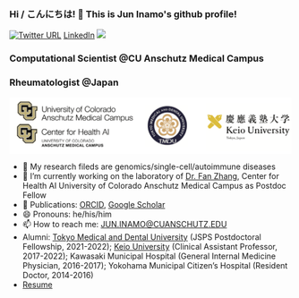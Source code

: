 ### Hi / こんにちは! 👋 This is Jun Inamo's github profile!

[![Twitter URL](https://img.shields.io/twitter/url/https/twitter.com/bukotsunikki.svg?style=social&label=Follow%20%40InamoJun)](https://twitter.com/InamoJun)
[LinkedIn](https://www.linkedin.com/in/jun-inamo-8949ba235/)
![](https://komarev.com/ghpvc/?username=juninamo&style=flat-square&color=green&label=PROFILE+VIEWS)

### Computational Scientist @CU Anschutz Medical Campus
### Rheumatologist @Japan

<kbd>
<img src="https://github.com/juninamo/juninamo/blob/main/images/README_logo.png" width="800" align="center">
</kbd>


- 🧪 My research fileds are genomics/single-cell/autoimmune diseases
- 🔭 I’m currently working on the laboratory of [Dr. Fan Zhang](https://fanzhanglab.org/), Center for Health AI University of Colorado Anschutz Medical Campus as Postdoc Fellow
- 📄 Publications: [ORCID](https://orcid.org/0000-0002-9927-7936), [Google Scholar](https://scholar.google.com/citations?user=ikxer9AAAAAJ&hl=en)
- 😄 Pronouns: he/his/him
- 📫 How to reach me: JUN.INAMO@CUANSCHUTZ.EDU
- Alumni: [Tokyo Medical and Dental University](https://www.tmd.ac.jp/english/gfd/) (JSPS Postdoctoral Fellowship, 2021-2022); [Keio University](https://www.keio.ac.jp/en/) (Clinical Assistant Professor, 2017-2022); Kawasaki Municipal Hospital (General Internal Medicine Physician, 2016-2017); Yokohama Municipal Citizen’s Hospital (Resident Doctor, 2014-2016)
- [Resume](https://github.com/juninamo/juninamo/blob/main/Resume_20230707.pdf)